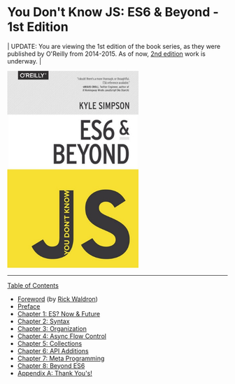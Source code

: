 # You Don't Know JS: ES6 & Beyond - 1st Edition

| UPDATE: You are viewing the 1st edition of the book series, as they were published by O'Reilly from 2014-2015. As of now, [2nd edition](https://github.com/getify/You-Dont-Know-JS/tree/2nd-ed) work is underway. |

<img src="cover.jpg" width="300">

---

[Table of Contents](toc.md)

- [Foreword](./foreword.md) (by
  [Rick Waldron](http://bocoup.com/weblog/author/rick-waldron/))
- [Preface](../preface.md)
- [Chapter 1: ES? Now & Future](./ch1.md)
- [Chapter 2: Syntax](./ch2.md)
- [Chapter 3: Organization](./ch3.md)
- [Chapter 4: Async Flow Control](./ch4.md)
- [Chapter 5: Collections](./ch5.md)
- [Chapter 6: API Additions](./ch6.md)
- [Chapter 7: Meta Programming](./ch7.md)
- [Chapter 8: Beyond ES6](./ch8.md)
- [Appendix A: Thank You's!](./apA.md)
